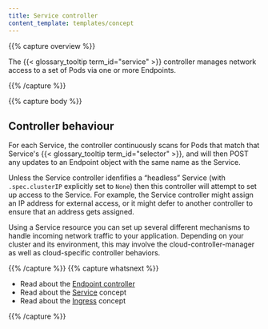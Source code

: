 ```yaml
---
title: Service controller
content_template: templates/concept
---
```


{{% capture overview %}}

The {{< glossary_tooltip term_id="service" >}} controller manages network
access to a set of Pods via one or more Endpoints.

{{% /capture %}}

{{% capture body %}}

## Controller behaviour

For each Service, the controller continuously scans for Pods that match that
Service's {{< glossary_tooltip term_id="selector" >}}, and will then POST any
updates to an Endpoint object with the same name as the Service.

Unless the Service controller idenfifies a “headless” Service (with `.spec.clusterIP`
explicitly set to `None`) then this controller will attempt to set up access to
the Service. For example, the Service controller might assign an IP address for
external access, or it might defer to another controller to ensure that an address
gets assigned.

Using a Service resource you can set up several different mechanisms to handle
incoming network traffic to your application. Depending on your cluster and its
environment, this may involve the cloud-controller-manager as well as cloud-specific
controller behaviors.

{{% /capture %}}
{{% capture whatsnext %}}

* Read about the [Endpoint controller](/docs/reference/controllers/endpoint/)
* Read about the [Service](/docs/concepts/services-networking/service/) concept
* Read about the [Ingress](/docs/concepts/services-networking/ingress/) concept

{{% /capture %}}
